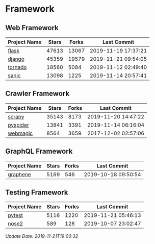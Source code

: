 # Framework

## Web Framework

| Project Name | Stars | Forks | Last Commit |
| ------------ | ----- | ----- | ----------- |
| [flask](https://github.com/pallets/flask) | 47613 | 13067 | 2019-11-19 17:37:21 |
| [django](https://github.com/django/django) | 45359 | 19579 | 2019-11-21 09:54:05 |
| [tornado](https://github.com/tornadoweb/tornado) | 18560 | 5084 | 2019-11-12 02:49:40 |
| [sanic](https://github.com/huge-success/sanic) | 13098 | 1225 | 2019-11-14 20:57:41 |

## Crawler Framework

| Project Name | Stars | Forks | Last Commit |
| ------------ | ----- | ----- | ----------- |
| [scrapy](https://github.com/scrapy/scrapy) | 35143 | 8173 | 2019-11-20 14:47:22 |
| [pyspider](https://github.com/binux/pyspider) | 13841 | 3391 | 2019-11-14 06:16:04 |
| [webmagic](https://github.com/code4craft/webmagic) | 8564 | 3659 | 2017-12-02 02:57:06 |

## GraphQL Framework

| Project Name | Stars | Forks | Last Commit |
| ------------ | ----- | ----- | ----------- |
| [graphene](https://github.com/graphql-python/graphene) | 5169 | 546 | 2019-10-18 09:50:54 |

## Testing Framework

| Project Name | Stars | Forks | Last Commit |
| ------------ | ----- | ----- | ----------- |
| [pytest](https://github.com/pytest-dev/pytest) | 5116 | 1220 | 2019-11-21 05:46:13 |
| [nose2](https://github.com/nose-devs/nose2) | 589 | 128 | 2019-10-07 23:02:47 |

*Update Date: 2019-11-21T19:00:32*